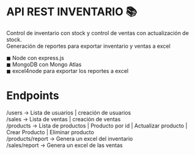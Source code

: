 # API REST INVENTARIO 📚

Control de inventario con stock y control de ventas con actualización de stock.<br>
Generación de reportes para exportar inventario y ventas a excel

◼ Node con express.js<br>
◼ MongoDB con Mongo Atlas<br>
◼ excel4node para exportar los reportes a excel<br>

# Endpoints

/users -> Lista de usuarios | creación de usuarios<br>
/sales -> Lista de ventas | creación de ventas<br>
/products -> Lista de productos | Producto por id | Actualizar producto | Crear Producto | Eliminar producto<br>
/products/report -> Genera un excel del inventario<br>
/sales/report -> Genera un excel de las ventas<br>